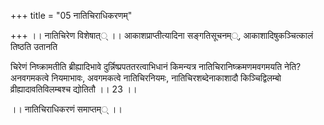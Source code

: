 +++
title = "05 नातिचिराधिकरणम्"

+++
।। नातिचिरेण विशेषात्् ।। आकाशप्राप्तीत्यादिना सङ्गतिसूचनम््, आकाशादिषुकञ्चित्कालं तिष्ठति उतानति

चिरेणं निष्क्रामतीति ब्रीह्यादिभावे दुर्न्निष्प्रपततरत्वाभिधानं किमन्यत्र नातिचिरानिष्क्रमणमवगमयति नेति? अनवगमकत्वे नियमाभावः, अवगमकत्वे नातिचिरनियमः, नातिचिरशब्देनाकाशादौ किञ्चिद्विलम्बो व्रीह्यादावतिविलम्बश्च द्योतितौ ।। 23 ।।

।। नातिचिराधिकरणं समाप्तम्् ।।

